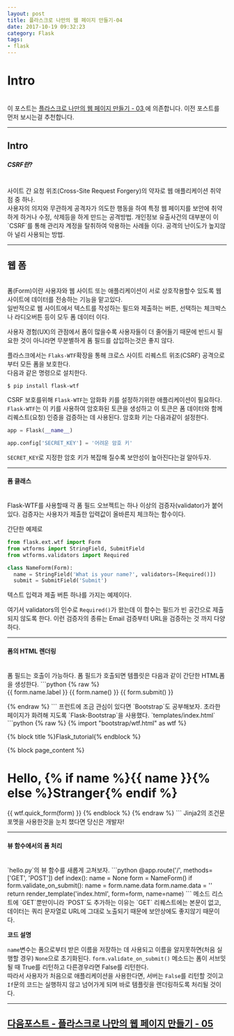 ```yaml
---
layout: post
title: 플라스크로 나만의 웹 페이지 만들기-04
date: 2017-10-19 09:32:23
category: Flask
tags:
- flask
---
```


# Intro
<br>
이 포스트는 <a href="https://yuta-97.github.io/flask/2017/10/16/flask-day03.html" target="_blank"> 플라스크로 나만의 웹 페이지 만들기 - 03 </a>에 의존합니다. 이전 포스트를 먼저 보시는걸 추천합니다.

---

## Intro
##### CSRF란?
<br>
사이트 간 요청 위조(Cross-Site Request Forgery)의 약자로 웹 애플리케이션 취약점 중 하나.<br>
사용자의 의지와 무관하게 공격자가 의도한 행동을 하여 특정 웹 페이지를 보안에 취약하게 하거나 수정, 삭제등을 하게 만드는 공격방법. 개인정보 유출사건의 대부분이 이 `CSRF`를 통해 관리자 계정을 탈취하여 악용하는 사례들 이다. 공격의 난이도가 높지않아 널리 사용되는 방법.

---

## 웹 폼
<br>
폼(Form)이란 사용자와 웹 사이트 또는 애플리케이션이 서로 상호작용할수 있도록 웹 사이트에 데이터를 전송하는 기능을 맡고있다.<br>일반적으로 웹 사이트에서 텍스트를 작성하는 필드와 제출하는 버튼, 선택하는 체크박스나 라디오버튼 등이 모두 폼 데이터 이다.

사용자 경험(UX)의 관점에서 폼이 많을수록 사용자들이 더 줄어들기 때문에 반드시 필요한 것이 아니라면 무분별하게 폼 필드를 삽입하는것은 좋지 않다.

플라스크에서는 `Flaks-WTF`확장을 통해 크로스 사이트 리퀘스트 위조(CSRF) 공격으로부터 모든 폼을 보호한다.<br>
다음과 같은 명령으로 설치한다.<br>
```
$ pip install flask-wtf
```
CSRF 보호를위해 `Flask-WTF`는 암화화 키를 설정하기위한 애플리케이션이 필요하다. `Flask-WTF`는 이 키를 사용하여 암호화된 토큰을 생성하고 이 토큰은 폼 데이터와 함께 리퀘스트(요청) 인증을 검증하는 데 사용된다. 암호화 키는 다음과같이 설정한다.
```python
app = Flask(__name__)

app.config['SECRET_KEY'] = '어려운 암호 키'
```
`SECRET_KEY`로 지정한 암호 키가 복잡해 질수록 보안성이 높아진다는걸 알아두자.

---

#### 폼 클래스
<br>
Flask-WTF를 사용할때 각 폼 필드 오브젝트는 하나 이상의 검증자(validator)가 붙어있다. 검증자는 사용자가 제출한 입력값이 올바른지 체크하는 함수이다.

간단한 예제로
```python
from flask.ext.wtf import Form
from wtforms import StringField, SubmitField
from wtforms.validators import Required

class NameForm(Form):
  name = StringField('What is your name?', validators=[Required()])
  submit = SubmitField('Submit')
```
텍스트 입력과 제출 버튼 하나를 가지는 예제이다.

여기서 validators의 인수로 `Required()`가 왔는데 이 함수는 필드가 빈 공간으로 제출되지 않도록 한다. 이런 검증자의 종류는 Email 검증부터 URL을 검증하는 것 까지 다양하다.

---

#### 폼의 HTML 렌더링
<br>
폼 필드는 호출이 가능하다. 폼 필드가 호출되면 템플릿은 다음과 같이 간단한 HTML폼을 생성한다.
```python
{% raw %}
<form>
  {{ form.name.label }} {{ form.name() }}
  {{ form.submit() }}
</form>
{% endraw %}
```
프런트에 조금 관심이 있다면 `Bootstrap`도 공부해보자. 초라한 페이지가 화려해 지도록 `Flask-Bootstrap`을 사용했다.
`templates/index.html`
```python
{% raw %}
{% import "bootstrap/wtf.html" as wtf %}

{% block title %}Flask_tutorial{% endblock %}

{% block page_content %}
<div class="page-header">
  <h1>Hello, {% if name %}{{ name }}{% else %}Stranger{% endif %}</h1>
</div>
{{ wtf.quick_form(form) }}
{% endblock %}
{% endraw %}
```
Jinja2의 조건문 포멧을 사용한것을 눈치 챘다면 당신은 개발자!

---

#### 뷰 함수에서의 폼 처리
<br>
`hello.py`의 뷰 함수를 새롭게 고쳐보자.
```python
@app.route('/', methods=['GET', 'POST'])
def index():
  name = None
  form = NameForm()
  if form.validate_on_submit():
    name = form.name.data
    form.name.data = ''
  return render_template('index.html', form=form, name=name)
```
메소드 리스트에 `GET`뿐만이니라 `POST`도 추가하는 이유는 `GET` 리퀘스트에는 본문이 없고, 데이터는 쿼리 문자열로 URL에 그대로 노출되기 때문에 보안상에도 좋지않기 때문이다.

**코드 설명**

 `name`변수는 폼으로부터 받은 이름을 저장하는 데 사용되고 이름을 알지못하면(처음 실행할 경우) `None`으로 초기화된다. `form.validate_on_submit()` 메소드는 폼이 서브밋될 때 True를 리턴하고 다른경우라면 False를 리턴한다.<br>따라서 사용자가 처음으로 애플리케이션을 사용한다면, 서버는 `False`를 리턴할 것이고 `If`문의 코드는 실행하지 않고 넘어가게 되며 바로 템플릿을 렌더링하도록 처리될 것이다.

---

<h2><a href="https://yuta-97.github.io/flask/2017/11/03/flask-day05.html" target="_blank">다음포스트 - 플라스크로 나만의 웹 페이지 만들기 - 05</a></h2>
